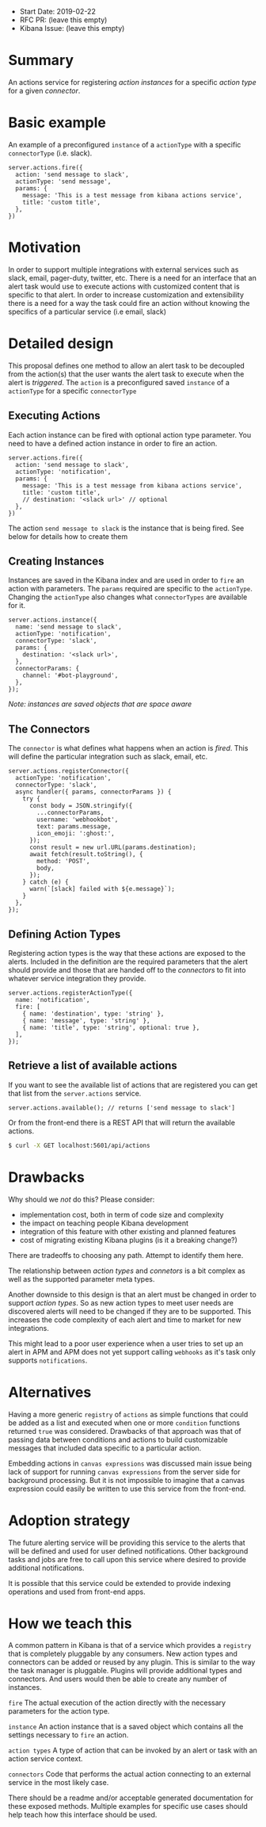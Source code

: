 - Start Date: 2019-02-22
- RFC PR: (leave this empty)
- Kibana Issue: (leave this empty)

# Summary

An actions service for registering *action instances* for a specific
*action type* for a given *connector*.

# Basic example

An example of a preconfigured `instance` of a `actionType` with a specific
`connectorType` (i.e. slack).

```JS
server.actions.fire({
  action: 'send message to slack',
  actionType: 'send message',
  params: {
    message: 'This is a test message from kibana actions service',
    title: 'custom title',
  },
})
```

# Motivation

In order to support multiple integrations with external services such as slack,
email, pager-duty, twitter, etc. There is a need for an interface that an alert
task would use to execute actions with customized content that is specific to
that alert. In order to increase customization and extensibility there is a need
for a way the task could fire an action without knowing the specifics of a
particular service (i.e email, slack)

# Detailed design

This proposal defines one method to allow an alert task to be decoupled from the
action(s) that the user wants the alert task to execute when the alert is
*triggered*. The `action` is a preconfigured saved `instance` of a `actionType`
for a specific `connectorType`

## Executing Actions

Each action instance can be fired with optional action type parameter. You need
to have a defined action instance in order to fire an action.

```JS
server.actions.fire({
  action: 'send message to slack',
  actionType: 'notification',
  params: {
    message: 'This is a test message from kibana actions service',
    title: 'custom title',
    // destination: '<slack url>' // optional
  },
})
```

The action `send message to slack` is the instance that is being fired. See
below for details how to create them

## Creating Instances

Instances are saved in the Kibana index and are used in order to `fire` an action with parameters. The
`params` required are specific to the `actionType`. Changing the `actionType` also
changes what `connectorTypes` are available for it.


```JS
server.actions.instance({
  name: 'send message to slack',
  actionType: 'notification',
  connectorType: 'slack',
  params: {
    destination: '<slack url>',
  },
  connectorParams: {
    channel: '#bot-playground',
  },
});
```

*Note: instances are saved objects that are space aware*

## The Connectors

The `connector` is what defines what happens when an action is *fired*. This
will define the particular integration such as slack, email, etc.

```JS
server.actions.registerConnector({
  actionType: 'notification',
  connectorType: 'slack',
  async handler({ params, connectorParams }) {
    try {
      const body = JSON.stringify({
        ...connectorParams,
        username: 'webhookbot',
        text: params.message,
        icon_emoji: ':ghost:',
      });
      const result = new url.URL(params.destination);
      await fetch(result.toString(), {
        method: 'POST',
        body,
      });
    } catch (e) {
      warn(`[slack] failed with ${e.message}`);
    }
  },
});
```

## Defining Action Types

Registering action types is the way that these actions are exposed to the
alerts. Included in the definition are the required parameters that the alert
should provide and those that are handed off to the *connectors* to fit into
whatever service integration they provide.

```JS
server.actions.registerActionType({
  name: 'notification',
  fire: [
    { name: 'destination', type: 'string' },
    { name: 'message', type: 'string' },
    { name: 'title', type: 'string', optional: true },
  ],
});
```

## Retrieve a list of available actions

If you want to see the available list of actions that are registered you can get
that list from the `server.actions` service.

```JS
server.actions.available(); // returns ['send message to slack']
```

Or from the front-end there is a REST API that will return the available actions.

```sh
$ curl -X GET localhost:5601/api/actions
```

# Drawbacks

Why should we *not* do this? Please consider:

- implementation cost, both in term of code size and complexity
- the impact on teaching people Kibana development
- integration of this feature with other existing and planned features
- cost of migrating existing Kibana plugins (is it a breaking change?)

There are tradeoffs to choosing any path. Attempt to identify them here.

The relationship between *action types* and *connetors* is a bit complex as well
as the supported parameter meta types.

Another downside to this design is that an alert must be changed in order to support
*action types*. So as new action types to meet user needs are discovered alerts
will need to be changed if they are to be supported. This increases the code
complexity of each alert and time to market for new integrations.

This might lead to a poor user experience when a user tries to set up an alert
in APM and APM does not yet support calling `webhooks` as it's task only
supports `notifications`.

# Alternatives

Having a more generic `registry` of `actions` as simple functions that could be
added as a list and executed when one or more `condition` functions returned
`true` was considered. Drawbacks of that approach was that of passing data
between conditions and actions to build customizable messages that included data
specific to a particular action.

Embedding actions in `canvas expressions` was discussed main issue being lack of
support for running `canvas expressions` from the server side for background
processing. But it is not impossible to imagine that a canvas expression could
easily be written to use this service from the front-end.

# Adoption strategy

The future alerting service will be providing this service to the alerts that
will be defined and used for user defined notifications. Other background tasks
and jobs are free to call upon this service where desired to provide additional
notifications.

It is possible that this service could be extended to provide indexing
operations and used from front-end apps.

# How we teach this

A common pattern in Kibana is that of a service which provides a `registry`
that is completely pluggable by any consumers. New action types and connectors
can be added or reused by any plugin. This is similar to the way the task
manager is pluggable. Plugins will provide additional types and connectors. And
users would then be able to create any number of instances.

`fire` The actual execution of the action directly with the necessary parameters
for the action type.

`instance` An action instance that is a saved object which contains all the settings
necessary to `fire` an action.

`action types` A type of action that can be invoked by an alert or task with an
action service context.

`connectors` Code that performs the actual action connecting to an external
service in the most likely case.

There should be a readme and/or acceptable generated documentation for these
exposed methods. Multiple examples for specific use cases should help teach how
this interface should be used.
